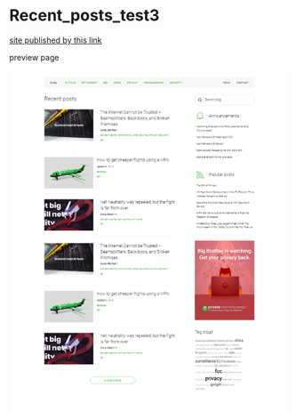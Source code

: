 # Recent_posts_test3

[site published by this link](https://alextheme.github.io/Recent_posts_test3/)

preview page

![Image alt](https://github.com/alextheme/Recent_posts_test3/blob/master/preview.png?raw=true "example page")
